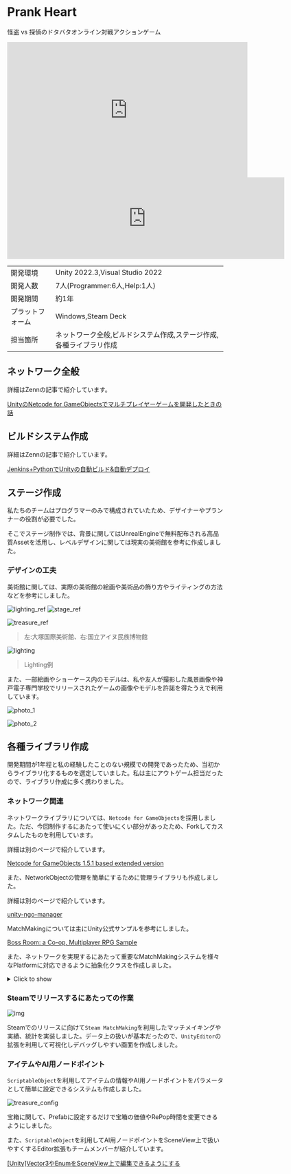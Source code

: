 # Prank Heart

怪盗 vs 探偵のドタバタオンライン対戦アクションゲーム

<iframe width="560" height="315" src="https://www.youtube.com/embed/EpqwGB1X9M4?si=JnbtWzS4yWzkmQ2n" title="YouTube video player" frameborder="0" allow="accelerometer; autoplay; clipboard-write; encrypted-media; gyroscope; picture-in-picture; web-share" referrerpolicy="strict-origin-when-cross-origin" allowfullscreen></iframe>

<iframe src="https://store.steampowered.com/widget/2654360/" frameborder="0" width="646" height="190"></iframe>

|          |                                     |
| -------- | ----------------------------------- |
| 開発環境     | Unity 2022.3,Visual Studio 2022     |
| 開発人数     | 7人(Programmer:6人,Help:1人)           |
| 開発期間     | 約1年                                 |
| プラットフォーム | Windows,Steam Deck                  |
| 担当箇所     | ネットワーク全般,ビルドシステム作成,ステージ作成,各種ライブラリ作成 |

## ネットワーク全般

詳細はZennの記事で紹介しています。

[UnityのNetcode for GameObjectsでマルチプレイヤーゲームを開発したときの話](https://zenn.dev/kd_gamegikenblg/articles/eeb76c3996fef3)

## ビルドシステム作成

詳細はZennの記事で紹介しています。

[Jenkins+PythonでUnityの自動ビルド&自動デプロイ](https://zenn.dev/kd_gamegikenblg/articles/c8b89f317d9cee)

## ステージ作成

私たちのチームはプログラマーのみで構成されていたため、デザイナーやプランナーの役割が必要でした。

そこでステージ制作では、背景に関してはUnrealEngineで無料配布される高品質Assetを活用し、レベルデザインに関しては現実の美術館を参考に作成しました。

### デザインの工夫

美術館に関しては、実際の美術館の絵画や美術品の飾り方やライティングの方法などを参考にしました。

<div class="image-container" markdown>
  <div class="left-column" markdown>

  ![lighting_ref](../../img/prankheart/lighting_ref.jpg)
  ![stage_ref](../../img/prankheart/stage_ref.jpg)

  </div>
  <div class="right-column" markdown>

  ![treasure_ref](../../img/prankheart/treasure_ref.jpg)

  </div>
</div>

> 左:大塚国際美術館、右:国立アイヌ民族博物館

![lighting](../../img/prankheart/lighting.png)

> Lighting例

また、一部絵画やショーケース内のモデルは、私や友人が撮影した風景画像や神戸電子専門学校でリリースされたゲームの画像やモデルを許諾を得たうえで利用しています。

![photo_1](../../img/prankheart/photo_1.png)

![photo_2](../../img/prankheart/photo_2.png)

## 各種ライブラリ作成

開発期間が1年程と私の経験したことのない規模での開発であったため、当初からライブラリ化するものを選定していました。私は主にアウトゲーム担当だったので、ライブラリ作成に多く携わりました。

### ネットワーク関連

ネットワークライブラリについては、`Netcode for GameObjects`を採用しました。ただ、今回制作するにあたって使いにくい部分があったため、Forkしてカスタムしたものを利用しています。

詳細は別のページで紹介しています。

[Netcode for GameObjects 1.5.1 based extended version](./otherworks.md#netcode-for-gameobjects-151-based-extended-version)

また、NetworkObjectの管理を簡単にするために管理ライブラリも作成しました。

詳細は別のページで紹介しています。

[unity-ngo-manager](./otherworks.md#unity-ngo-manager)

MatchMakingについては主にUnity公式サンプルを参考にしました。

[Boss Room: a Co-op, Multiplayer RPG Sample](https://github.com/Unity-Technologies/com.unity.multiplayer.samples.coop)

また、ネットワークを実現するにあたって重要なMatchMakingシステムを様々なPlatformに対応できるように抽象化クラスを作成しました。

<details><summary>Click to show</summary>

内容を一部抜粋、改変しています。

```cs
/// <summary>
/// An abstract class that summarizes common processing when implementing lobbies
/// Since MonoBehaviour is inherited, it can be inherited as it is.
/// </summary>
[Serializable]
public abstract class LobbyBase : SingletonNetworkPersistent<LobbyBase>
{
  /// <summary>
  /// Payload used when connecting to the host.
  /// </summary>
  [Serializable]
  public class Payloads
  {
    public string version;
    public string password;
  }

  /// <summary>
  /// Lobby data to be displayed in the lobby list.
  /// </summary>
  [Serializable]
  public class LobbyData
  {
    public string name;
    public bool hasPassword;
    public int currentMembers;
    public int maxMembers;
  }

  /// <summary>
  /// Minimum and maximum number of members in the lobby.
  /// </summary>
  public const int MIN_MEMBERS = 2;
  public const int MAX_MEMBERS = 10;

  /// <summary>
  /// Max number of members in the lobby.
  /// (Can only be set by the host.)
  /// (It will not be an error if the client sets it, but it will be ignored.)
  /// </summary>
  /// <exception cref="ArgumentOutOfRangeException">
  /// Throws an "ArgumentOutOfRangeException" if the number is set to less than the number of clients already connected.
  /// Also, values less than MIN_MEMBERS or greater than MAX_MEMBERS are clamped.
  /// </exception>
  public virtual int MaxMembers
  {
    get => maxMembers;
    set
    {
      if (IsHost)
      {
        if (NetworkManager.Singleton.ConnectedClients.Count > value)
        {
          throw new ArgumentOutOfRangeException(nameof(maxMembers), "MaxMembers must be greater than the number of connected clients.");
        }
      }
      maxMembers = ClampMaxMembers(value);
    }
  }

  /// <summary>
  /// Payload used when connecting to the host.
  /// </summary>
  public Payloads Payload { get; set; }
  /// <summary>
  /// Disconnect scene to be loaded when disconnected from the host.
  /// </summary>
  public LoadingSceneManager.SceneName DisconnectScene { get; set; } = LoadingSceneManager.SceneName.Title;
  /// <summary>
  /// Disconnect reason to be displayed when disconnected from the host.
  /// </summary>
  public string DisconnectReason { get; set; } = "Disconnected from the host.";

  /// <summary>
  /// Is already set up.
  /// </summary>
  public bool IsSetUp { get; private set; } = false;

  /// <summary>
  /// Stores lobby search results.
  /// </summary>
  public List<LobbyData> LobbyList { get; } = new();

  private int maxMembers = MIN_MEMBERS;

  /// <summary>
  /// Clamp the number of members to the minimum and maximum values.
  /// </summary>
  /// <param name="members"></param>
  /// <returns></returns>
  public static int ClampMaxMembers(int members)
    => Mathf.Clamp(members, MIN_MEMBERS, MAX_MEMBERS);


  //==================================================
  // 1. For host, it must be called first.
  //==================================================

  public virtual bool Setup(bool isApproval, Payloads payload)
  {
    if (IsSetUp)
    {
      throw new InvalidOperationException("Already set up.");
    }

    try
    {
      using var CheckInternet = new WebClient();
      using (CheckInternet.OpenRead("http://clients3.google.com/generate_204")) { }
    }
    catch
    {
      DisconnectReason = "No internet connection.";
      DisconnectScene = LoadingSceneManager.SceneName.Title;
      DisconnectAsync(NetworkManager.Singleton.LocalClientId).Forget();

      return false;
    }

    Payload = payload;

    NetworkManager.Singleton.NetworkConfig.ConnectionData = Encoding.UTF8.GetBytes(JsonUtility.ToJson(Payload));
    NetworkManager.Singleton.OnClientDisconnectCallback += OnClientDisconnect;
    NetworkObjectManager.Instance.Initialize();

    if (isApproval)
    {
      NetworkManager.Singleton.ConnectionApprovalCallback += ApprovalCheck;
    }

    IsSetUp = true;
    return true;
  }

  //==================================================
  // 2.Then call.
  //==================================================

  public abstract UniTask<bool> CreateLobbyAsync();
  public abstract UniTask<bool> JoinLobbyAsync();
  public abstract UniTask<bool> LeaveLobbyAsync();
  public abstract UniTask<bool> SearchLobbyAsync();

  protected virtual bool StartHost()
    => NetworkManager.Singleton.StartHost();
  protected virtual bool StartClient()
    => NetworkManager.Singleton.StartClient();

  //==================================================
  // 3. End processing.
  //==================================================

  public async virtual UniTask DisconnectAsync(ulong clientId, bool returnToTitle = true)
  {
    if (clientId == NetworkManager.Singleton.LocalClientId)
    {
      IsSetUp = false;

      NetworkObjectManager.Instance.Shutdown();
      NetworkManager.Singleton.Shutdown(true);

      // Wait for the shutdown to complete
      await UniTask.WaitUntil(() => NetworkManager.Singleton.ShutdownInProgress == false);

      if (returnToTitle)
      {
        LoadingSceneManager.Instance.LoadSceneAsync(DisconnectScene, LoadSceneMode.Single, false).Forget();
      }
    }
    else
    {
      DisconnectClientServerRpc(clientId);
    }
  }
}
```

</details>

### Steamでリリースするにあたっての作業

![img](../../img/prankheart/debug.png)

Steamでのリリースに向けて`Steam MatchMaking`を利用したマッチメイキングや実績、統計を実装しました。データ上の扱いが基本だったので、`UnityEditor`の拡張を利用して可視化しデバッグしやすい画面を作成しました。

### アイテムやAI用ノードポイント

`ScriptableObject`を利用してアイテムの情報やAI用ノードポイントをパラメータとして簡単に設定できるシステムも作成しました。

![treasure_config](../../img/prankheart/treasure_config.png)

宝箱に関して、Prefabに設定するだけで宝箱の価値やRePop時間を変更できるようにしました。

また、`ScriptableObject`を利用してAI用ノードポイントをSceneView上で扱いやすくするEditor拡張もチームメンバーが紹介しています。

[[Unity]Vector3やEnumをSceneView上で編集できるようにする](https://zenn.dev/kd_gamegikenblg/articles/30b2b1139b213c)
